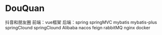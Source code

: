 # DouQuan
抖音和朋友圈
前端：vue框架
后端：spring springMVC mybatis mybatis-plus springClound springClound Alibaba nacos feign rabbitMQ nginx docker
